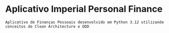 # Aplicativo Imperial Personal Finance
    Aplicativo de Finanças Pessoais desenvolvido em Python 3.12 utilizando conceitos de Clean Architecture e DDD